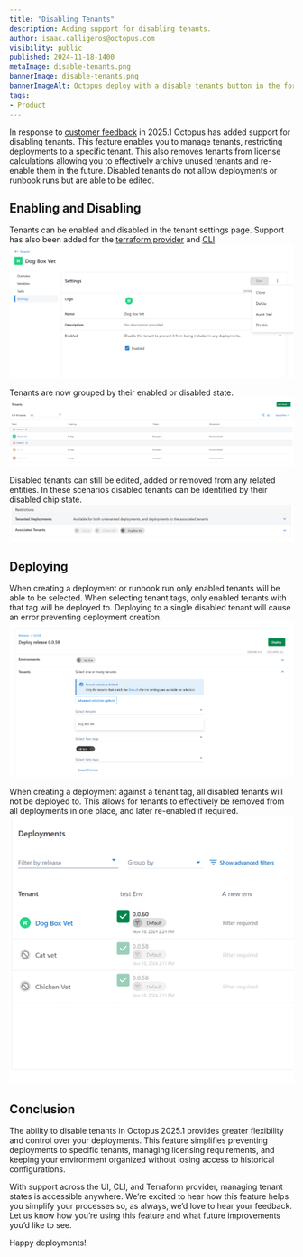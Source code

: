 ```yaml
---
title: "Disabling Tenants"
description: Adding support for disabling tenants.
author: isaac.calligeros@octopus.com
visibility: public
published: 2024-11-18-1400
metaImage: disable-tenants.png
bannerImage: disable-tenants.png
bannerImageAlt: Octopus deploy with a disable tenants button in the foreground.
tags:
- Product
---
```


In response to [customer feedback](https://roadmap.octopus.com/c/158-ability-to-disable-tenants) in 2025.1 Octopus has added support for disabling tenants. This feature enables you to manage tenants, restricting deployments to a specific tenant. This also removes tenants from license calculations allowing you to effectively archive unused tenants and re-enable them in the future. Disabled tenants do not allow deployments or runbook runs but are able to be edited.

## Enabling and Disabling

Tenants can be enabled and disabled in the tenant settings page. Support has also been added for the [terraform provider](https://registry.terraform.io/providers/OctopusDeployLabs/octopusdeploy/latest/docs/resources/tenant) and [CLI](https://octopus.com/docs/octopus-rest-api/cli).
![Screenshot of Octopus Deploy tenant settings with ](toggle-disable-tenant.png "width=500")

Tenants are now grouped by their enabled or disabled state.
![Tenants are now grouped by their enabled/disabled state](tenants-page.png "width=500")

Disabled tenants can still be edited, added or removed from any related entities. In these scenarios disabled tenants can be identified by their disabled chip state.
![Tenant chips indicate the disabled or enabled state](disabled-tenant-chips.png "width=500")

## Deploying
When creating a deployment or runbook run only enabled tenants will be able to be selected. When selecting tenant tags, only enabled tenants with that tag will be deployed to. Deploying to a single disabled tenant will cause an error preventing deployment creation.
![Deploying to disabled tenants will not deploy](deploying-to-disabled-tenants.png "width=500")

When creating a deployment against a tenant tag, all disabled tenants will not be deployed to. This allows for tenants to effectively be removed from all deployments in one place, and later re-enabled if required.
![Deployments page with disabled tenants](disabled-tenants-deployments-page.png "width=500")

## Conclusion

The ability to disable tenants in Octopus 2025.1 provides greater flexibility and control over your deployments. This feature simplifies preventing deployments to specific tenants, managing licensing requirements, and keeping your environment organized without losing access to historical configurations.

With support across the UI, CLI, and Terraform provider, managing tenant states is accessible anywhere. We’re excited to hear how this feature helps you simplify your processes so, as always, we’d love to hear your feedback. Let us know how you’re using this feature and what future improvements you’d like to see.

Happy deployments! 
